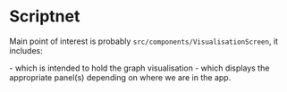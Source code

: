 # Scriptnet

Main point of interest is probably `src/components/VisualisationScreen`, it includes:

<Visualisation /> - which is intended to hold the graph visualisation
<PanelsManager /> - which displays the appropriate panel(s) depending on where we are in the app.
